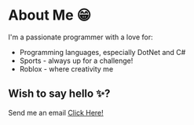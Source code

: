 # About Me 😁
I'm a passionate programmer with a love for:
- Programming languages, especially DotNet and C#
- Sports - always up for a challenge!
- Roblox - where creativity me
## Wish to say hello ✨?
Send me an email [Click Here!](mailto:ngandugilbert18@gmail.com)




  


<!---
ngandugilbert/ngandugilbert is a ✨ special ✨ repository because its `README.md` (this file) appears on your GitHub profile.
You can click the Preview link to take a look at your changes.
--->
